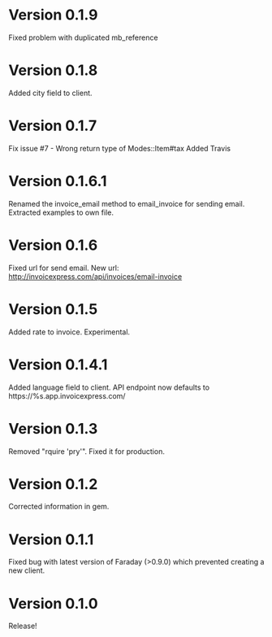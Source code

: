 # Version 0.1.9
Fixed problem with duplicated mb_reference

# Version 0.1.8
Added city field to client.

# Version 0.1.7
Fix issue #7 - Wrong return type of Modes::Item#tax
Added Travis

# Version 0.1.6.1
Renamed the invoice_email method to email_invoice for sending email. Extracted examples to own file.

# Version 0.1.6
Fixed url for send email. New url: http://invoicexpress.com/api/invoices/email-invoice

# Version 0.1.5
Added rate to invoice. Experimental.

# Version 0.1.4.1
Added language field to client. API endpoint now defaults to https://%s.app.invoicexpress.com/

# Version 0.1.3
Removed "rquire 'pry'". Fixed it for production.

# Version 0.1.2
Corrected information in gem.

# Version 0.1.1
Fixed bug with latest version of Faraday (>0.9.0) which prevented creating a new client.

# Version 0.1.0
Release!
